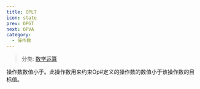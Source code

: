 ```yaml
---
title: OPLT
icon: state
prev: OPGT
next: OPVA
category:
  - 操作数
---
```


> 分类: [数学运算](/hb/operands/136/899/  "Zemax 操作数 数学运算")

操作数数值小于。此操作数用来约束Op#定义的操作数的数值小于该操作数的目标值。